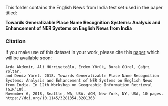 This folder contains the English News from India test set used in the paper titled:

**Towards Generalizable Place Name Recognition Systems: Analysis and Enhancement of NER Systems on English News from India**


### Citation

If you make use of this dataset in your work, please cite this [paper](https://doi.org/10.1145/3281354.3281363) which will be available soon:

```
Arda Akdemir, Ali Hürriyetoğlu, Erdem Yörük, Burak Gürel, Çağrı Yoltar,
and Deniz Yüret. 2018. Towards Generalizable Place Name Recognition
Systems: Analysis and Enhancement of NER Systems on English News
from India. In 12th Workshop on Geographic Information Retrieval (GIR’18),
November 6, 2018, Seattle, WA, USA. ACM, New York, NY, USA, 10 pages.
https://doi.org/10.1145/3281354.3281363
```
